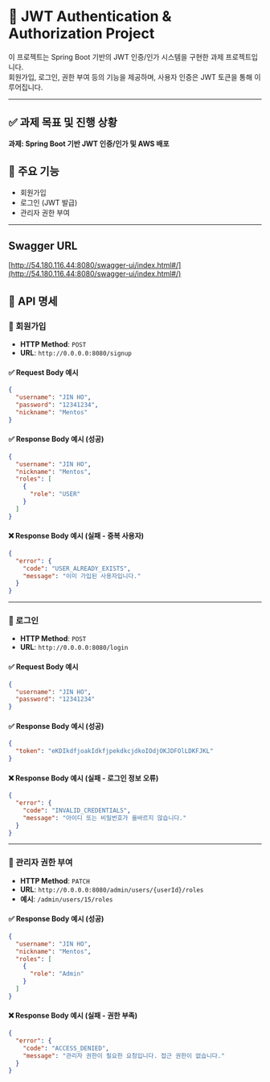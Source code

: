 # 🔐 JWT Authentication & Authorization Project

이 프로젝트는 Spring Boot 기반의 JWT 인증/인가 시스템을 구현한 과제 프로젝트입니다.  
회원가입, 로그인, 권한 부여 등의 기능을 제공하며, 사용자 인증은 JWT 토큰을 통해 이루어집니다.

---
## ✅ 과제 목표 및 진행 상황

**과제: Spring Boot 기반 JWT 인증/인가 및 AWS 배포**

## 📌 주요 기능

- 회원가입
- 로그인 (JWT 발급)
- 관리자 권한 부여

---

## **Swagger URL**  
[http://54.180.116.44:8080/swagger-ui/index.html#/](http://54.180.116.44:8080/swagger-ui/index.html#/)


## 🔗 API 명세

### 📍 회원가입

- **HTTP Method**: `POST`  
- **URL**: `http://0.0.0.0:8080/signup`

#### ✅ Request Body 예시
```json
{
  "username": "JIN HO",
  "password": "12341234",
  "nickname": "Mentos"
}
```

#### ✅ Response Body 예시 (성공)
```json
{
  "username": "JIN HO",
  "nickname": "Mentos",
  "roles": [
    {
      "role": "USER"
    }
  ]
}
```

#### ❌ Response Body 예시 (실패 - 중복 사용자)
```json
{
  "error": {
    "code": "USER_ALREADY_EXISTS",
    "message": "이미 가입된 사용자입니다."
  }
}
```

---

### 📍 로그인

- **HTTP Method**: `POST`  
- **URL**: `http://0.0.0.0:8080/login`

#### ✅ Request Body 예시
```json
{
  "username": "JIN HO",
  "password": "12341234"
}
```

#### ✅ Response Body 예시 (성공)
```json
{
  "token": "eKDIkdfjoakIdkfjpekdkcjdkoIOdjOKJDFOlLDKFJKL"
}
```

#### ❌ Response Body 예시 (실패 - 로그인 정보 오류)
```json
{
  "error": {
    "code": "INVALID_CREDENTIALS",
    "message": "아이디 또는 비밀번호가 올바르지 않습니다."
  }
}
```

---

### 📍 관리자 권한 부여

- **HTTP Method**: `PATCH`  
- **URL**: `http://0.0.0.0:8080/admin/users/{userId}/roles`  
- **예시**: `/admin/users/15/roles`

#### ✅ Response Body 예시 (성공)
```json
{
  "username": "JIN HO",
  "nickname": "Mentos",
  "roles": [
    {
      "role": "Admin"
    }
  ]
}
```

#### ❌ Response Body 예시 (실패 - 권한 부족)
```json
{
  "error": {
    "code": "ACCESS_DENIED",
    "message": "관리자 권한이 필요한 요청입니다. 접근 권한이 없습니다."
  }
}
```
